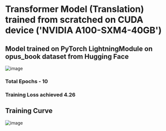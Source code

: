 # Transformer Model (Translation) trained from scratched on CUDA device ('NVIDIA A100-SXM4-40GB')

## Model trained on PyTorch LightningModule on opus_book dataset from Hugging Face

![image](https://github.com/RashiTech/ERA-V1/assets/90626052/5a79e212-6407-42ce-998b-e57410ec865d)

### Total Epochs - 10

### Training Loss achieved 4.26

## Training Curve

![image](https://github.com/RashiTech/ERA-V1/assets/90626052/cfe717f6-90ef-4055-9eb7-48b0496afc6e)
